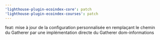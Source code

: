 ```yaml
---
'lighthouse-plugin-ecoindex-core': patch
'lighthouse-plugin-ecoindex-courses': patch
---
```


feat: mise à jour de la configuration personnalisée en remplaçant le chemin du Gatherer par une implémentation directe du Gatherer dom-informations
